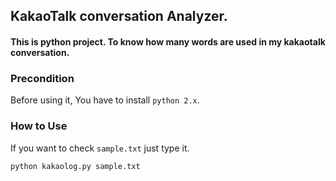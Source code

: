 ## KakaoTalk conversation Analyzer.

#### This is python project. To know how many words are used in my kakaotalk conversation.

### Precondition
Before using it, You have to install `python 2.x`.


### How to Use

If you want to check `sample.txt` just type it.

`
python kakaolog.py sample.txt
`
